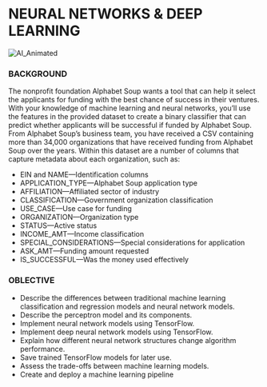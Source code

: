 # NEURAL NETWORKS & DEEP LEARNING

![AI_Animated](https://github.com/FMUMIN1/DEEP_LEARNING_CHALLENGE/assets/121820268/befe7cf6-8aeb-4532-ae86-8da088d21cb0)



### BACKGROUND 

The nonprofit foundation Alphabet Soup wants a tool that can help it select the applicants for funding with the best chance of success in their ventures. With your knowledge of machine learning and neural networks, you’ll use the features in the provided dataset to create a binary classifier that can predict whether applicants will be successful if funded by Alphabet Soup.
From Alphabet Soup’s business team, you have received a CSV containing more than 34,000 organizations that have received funding from Alphabet Soup over the years. Within this dataset are a number of columns that capture metadata about each organization, such as:
 * EIN and NAME—Identification columns
 * APPLICATION_TYPE—Alphabet Soup application type
 * AFFILIATION—Affiliated sector of industry
 * CLASSIFICATION—Government organization classification
 * USE_CASE—Use case for funding
 * ORGANIZATION—Organization type
 * STATUS—Active status
 * INCOME_AMT—Income classification
 * SPECIAL_CONSIDERATIONS—Special considerations for application
 * ASK_AMT—Funding amount requested
 * IS_SUCCESSFUL—Was the money used effectively

 ### OBLECTIVE 
* Describe the differences between traditional machine learning classification and regression models and neural network models.
* Describe the perceptron model and its components.
* Implement neural network models using TensorFlow.
* Implement deep neural network models using TensorFlow.
* Explain how different neural network structures change algorithm performance.
* Save trained TensorFlow models for later use.
* Assess the trade-offs between machine learning models.
* Create and deploy a machine learning pipeline



